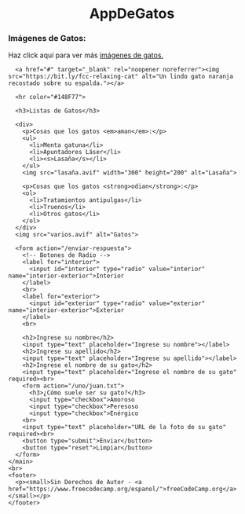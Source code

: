<!DOCTYPE html>
<html lang="es">
  <head>
    <title>AppDeGatos</title>
    <link href="style.css" rel="stylesheet">
  </head>
  <body background="nud.jpg">
    <center><h1>AppDeGatos</h1></center>
    <main>
      <h3>Imágenes de Gatos:</h3>
      <!-- TODO: Agregar enlace a imágenes de gatos -->
      <p>Haz click aquí para ver más <a href="https://unsplash.com/es/images/animals/kitten" target="_blank" rel="noopener noreferrer">imágenes de gatos.</a></p>

      <a href="#" target="_blank" rel="noopener noreferrer"><img src="https://bit.ly/fcc-relaxing-cat" alt="Un lindo gato naranja recostado sobre su espalda."></a>

      <hr color="#148F77">

      <h3>Listas de Gatos</h3>

      <div>
        <p>Cosas que los gatos <em>aman</em>:</p>
        <ul>
          <li>Menta gatuna</li>
          <li>Apuntadores Láser</li>
          <li><s>Lasaña</s></li>
        </ul>
        <img src="lasaña.avif" width="300" height="200" alt="Lasaña">

        <p>Cosas que los gatos <strong>odian</strong>:</p>
        <ol>
          <li>Tratamientos antipulgas</li>
          <li>Truenos</li>
          <li>Otros gatos</li>
        </ol>
      </div>
      <img src="varios.avif" alt="Gatos">

      <form action="/enviar-respuesta">
        <!-- Botones de Radio -->
        <label for="interior">
          <input id="interior" type="radio" value="interior" name="interior-exterior">Interior
        </label>
        <br>
        <label for="exterior">
          <input id="exterior" type="radio" value="exterior" name="interior-exterior">Exterior
        </label>
        <br>

        <h2>Ingrese su nombre</h2>
        <input type="text" placeholder="Ingrese su nombre"></label>
        <h2>Ingrese su apellido</h2>
        <input type="text" placeholder="Ingrese su apellido"></label>
        <h2>Ingrese el nombre de su gato</h2>
        <input type="text" placeholder="Ingrese el nombre de su gato" required><br>
        <form action="/uno/juan.txt">
          <h3>¿Cómo suele ser su gato?</h3>
          <input type="checkbox">Amoroso
          <input type="checkbox">Peresoso
          <input type="checkbox">Enérgico
        <br>
        <input type="text" placeholder="URL de la foto de su gato" required><br>
        <button type="submit">Enviar</button>
        <button type="reset">Limpiar</button>
      </form>
    </main>
    <br>
    <footer>
      <p><small>Sin Derechos de Autor - <a href="https://www.freecodecamp.org/espanol/">freeCodeCamp.org</a></small></p>
    </footer>
  </body>
</html>
